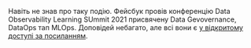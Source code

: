 Навіть не знав про таку подію. Фейсбук провів конференцію Data Observability Learning SUmmit 2021 присвячену Data Gevovernance, DataOps тап MLOps. Доповідей небагато, але всі вони є [у відкритому доступі за посиланням](https://www.facebook.com/watch/9445547199/490224945331402).